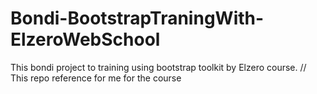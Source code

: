 # Bondi-BootstrapTraningWith-ElzeroWebSchool
This bondi project to training using bootstrap toolkit by Elzero course. 
// This repo reference for me for the course
